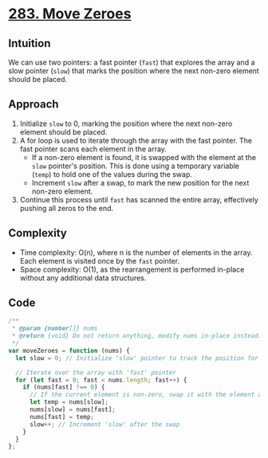 # [283. Move Zeroes](https://leetcode.com/problems/move-zeroes/description)

## Intuition

We can use two pointers: a fast pointer (`fast`) that explores the array and a slow pointer (`slow`) that marks the position where the next non-zero element should be placed.

## Approach

1. Initialize `slow` to 0, marking the position where the next non-zero element should be placed.
2. A for loop is used to iterate through the array with the fast pointer. The fast pointer scans each element in the array.
   - If a non-zero element is found, it is swapped with the element at the `slow` pointer's position. This is done using a temporary variable (`temp`) to hold one of the values during the swap.
   - Increment `slow` after a swap, to mark the new position for the next non-zero element.
3. Continue this process until `fast` has scanned the entire array, effectively pushing all zeros to the end.

## Complexity

- Time complexity: O(n), where n is the number of elements in the array. Each element is visited once by the `fast` pointer.
- Space complexity: O(1), as the rearrangement is performed in-place without any additional data structures.

## Code

```javascript
/**
 * @param {number[]} nums
 * @return {void} Do not return anything, modify nums in-place instead.
 */
var moveZeroes = function (nums) {
  let slow = 0; // Initialize 'slow' pointer to track the position for non-zero elements

  // Iterate over the array with 'fast' pointer
  for (let fast = 0; fast < nums.length; fast++) {
    if (nums[fast] !== 0) {
      // If the current element is non-zero, swap it with the element at 'slow'
      let temp = nums[slow];
      nums[slow] = nums[fast];
      nums[fast] = temp;
      slow++; // Increment 'slow' after the swap
    }
  }
};
```
